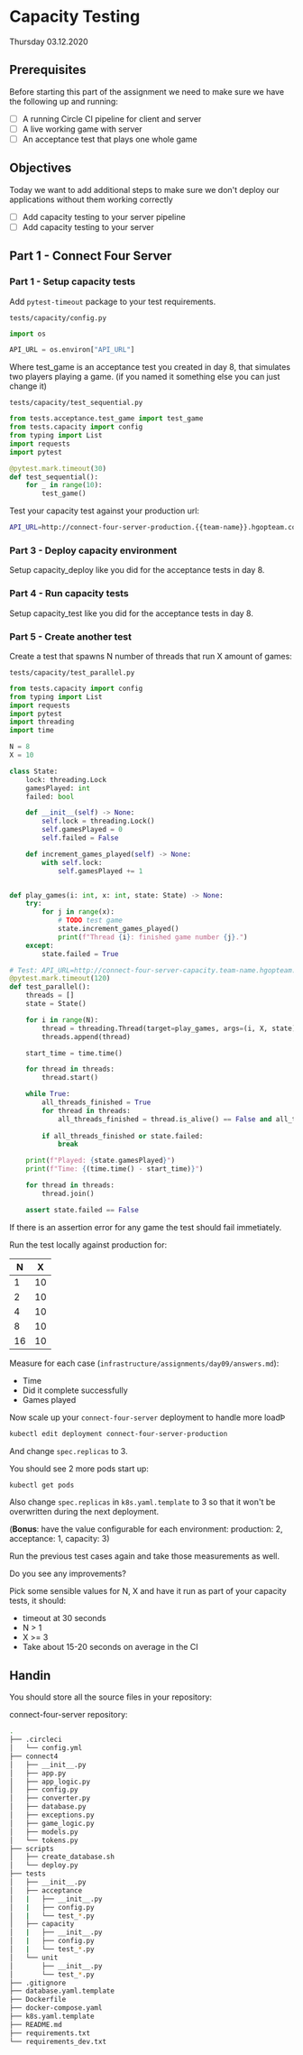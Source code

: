 # Capacity Testing

Thursday 03.12.2020

## Prerequisites
Before starting this part of the assignment we need to make sure we have the following up and running:
- [ ] A running Circle CI pipeline for client and server
- [ ] A live working game with server
- [ ] An acceptance test that plays one whole game

## Objectives
Today we want to add additional steps to make sure we don't deploy our applications without them working correctly
- [ ] Add capacity testing to your server pipeline
- [ ] Add capacity testing to your server

## Part 1 - Connect Four Server

### Part 1 - Setup capacity tests

Add `pytest-timeout` package to your test requirements.

`tests/capacity/config.py`
~~~python
import os

API_URL = os.environ["API_URL"]
~~~

Where test_game is an acceptance test you created in day 8, that simulates two players playing a game. (if you named it something else you can just change it)

`tests/capacity/test_sequential.py`
~~~python
from tests.acceptance.test_game import test_game
from tests.capacity import config
from typing import List
import requests
import pytest

@pytest.mark.timeout(30)
def test_sequential():
    for _ in range(10):
        test_game()
~~~

Test your capacity test against your production url:

~~~bash
API_URL=http://connect-four-server-production.{{team-name}}.hgopteam.com/ pytest tests/capacity
~~~

### Part 3 - Deploy capacity environment

Setup capacity_deploy like you did for the acceptance tests in day 8.

### Part 4 - Run capacity tests

Setup capacity_test like you did for the acceptance tests in day 8.

### Part 5 - Create another test

Create a test that spawns N number of threads that run X amount of games:

`tests/capacity/test_parallel.py`
~~~python
from tests.capacity import config
from typing import List
import requests
import pytest
import threading
import time

N = 8
X = 10

class State:
    lock: threading.Lock
    gamesPlayed: int
    failed: bool

    def __init__(self) -> None:
        self.lock = threading.Lock()
        self.gamesPlayed = 0
        self.failed = False

    def increment_games_played(self) -> None:
        with self.lock:
            self.gamesPlayed += 1


def play_games(i: int, x: int, state: State) -> None:
    try:
        for j in range(x):
            # TODO test game
            state.increment_games_played()
            print(f"Thread {i}: finished game number {j}.")
    except:
        state.failed = True

# Test: API_URL=http://connect-four-server-capacity.team-name.hgopteam.com/ pytest -s tests/capacity/
@pytest.mark.timeout(120)
def test_parallel():
    threads = []
    state = State()

    for i in range(N):
        thread = threading.Thread(target=play_games, args=(i, X, state))
        threads.append(thread)

    start_time = time.time()

    for thread in threads:
        thread.start()

    while True:
        all_threads_finished = True
        for thread in threads:
            all_threads_finished = thread.is_alive() == False and all_threads_finished
            
        if all_threads_finished or state.failed:
            break

    print(f"Played: {state.gamesPlayed}")
    print(f"Time: {(time.time() - start_time)}")

    for thread in threads:
        thread.join()

    assert state.failed == False
~~~

If there is an assertion error for any game the test should fail immetiately.

Run the test locally against production for:

| N | X |
|---|---|
|  1| 10|
|  2| 10|
|  4| 10|
|  8| 10|
| 16| 10|

Measure for each case (`infrastructure/assignments/day09/answers.md`):
- Time
- Did it complete successfully
- Games played

Now scale up your `connect-four-server` deployment to handle more loadÞ

~~~bash
kubectl edit deployment connect-four-server-production
~~~

And change `spec.replicas` to 3.

You should see 2 more pods start up:

~~~bash
kubectl get pods
~~~

Also change `spec.replicas` in `k8s.yaml.template` to 3 so that it won't be overwritten
during the next deployment. 

(**Bonus**: have the value configurable for each environment: production: 2, acceptance: 1, capacity: 3)

Run the previous test cases again and take those measurements as well.

Do you see any improvements?

Pick some sensible values for N, X and have it run as part of your capacity tests, it should:

- timeout at 30 seconds
- N > 1
- X >= 3
- Take about 15-20 seconds on average in the CI 

## Handin

You should store all the source files in your repository:

connect-four-server repository:
```bash
.
├── .circleci
│   └── config.yml
├── connect4
│   ├── __init__.py
│   ├── app.py
│   ├── app_logic.py
│   ├── config.py
│   ├── converter.py
│   ├── database.py
│   ├── exceptions.py
│   ├── game_logic.py
│   ├── models.py
│   └── tokens.py
├── scripts
│   ├── create_database.sh
│   └── deploy.py
├── tests
│   ├── __init__.py
│   ├── acceptance
│   |   ├── __init__.py
│   |   ├── config.py
│   |   └── test_*.py
│   ├── capacity
│   |   ├── __init__.py
│   |   ├── config.py
│   |   └── test_*.py
│   └── unit
│       ├── __init__.py
│       └── test_*.py
├── .gitignore
├── database.yaml.template
├── Dockerfile
├── docker-compose.yaml
├── k8s.yaml.template
├── README.md
├── requirements.txt
└── requirements_dev.txt
```
